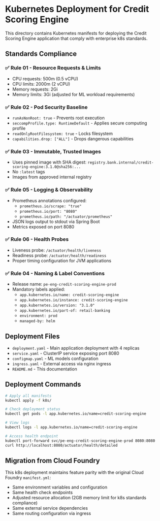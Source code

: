 # Kubernetes Deployment for Credit Scoring Engine

This directory contains Kubernetes manifests for deploying the Credit Scoring Engine application that comply with enterprise k8s standards.

## Standards Compliance

### ✅ Rule 01 - Resource Requests & Limits
- CPU requests: 500m (0.5 vCPU)
- CPU limits: 2000m (2 vCPU) 
- Memory requests: 2Gi
- Memory limits: 3Gi (adjusted for ML workload requirements)

### ✅ Rule 02 - Pod Security Baseline
- `runAsNonRoot: true` - Prevents root execution
- `seccompProfile.type: RuntimeDefault` - Applies secure computing profile
- `readOnlyRootFilesystem: true` - Locks filesystem
- `capabilities.drop: ["ALL"]` - Drops dangerous capabilities

### ✅ Rule 03 - Immutable, Trusted Images
- Uses pinned image with SHA digest: `registry.bank.internal/credit-scoring-engine:3.1.0@sha256:...`
- No `:latest` tags
- Images from approved internal registry

### ✅ Rule 05 - Logging & Observability
- Prometheus annotations configured:
  - `prometheus.io/scrape: "true"`
  - `prometheus.io/port: "8080"`
  - `prometheus.io/path: "/actuator/prometheus"`
- JSON logs output to stdout via Spring Boot
- Metrics exposed on port 8080

### ✅ Rule 06 - Health Probes
- Liveness probe: `/actuator/health/liveness`
- Readiness probe: `/actuator/health/readiness`
- Proper timing configuration for JVM applications

### ✅ Rule 04 - Naming & Label Conventions
- Release name: `pe-eng-credit-scoring-engine-prod`
- Mandatory labels applied:
  - `app.kubernetes.io/name: credit-scoring-engine`
  - `app.kubernetes.io/instance: credit-scoring-engine`
  - `app.kubernetes.io/version: "3.1.0"`
  - `app.kubernetes.io/part-of: retail-banking`
  - `environment: prod`
  - `managed-by: helm`

## Deployment Files

- `deployment.yaml` - Main application deployment with 4 replicas
- `service.yaml` - ClusterIP service exposing port 8080
- `configmap.yaml` - ML models configuration
- `ingress.yaml` - External access via nginx ingress
- `README.md` - This documentation

## Deployment Commands

```bash
# Apply all manifests
kubectl apply -f k8s/

# Check deployment status
kubectl get pods -l app.kubernetes.io/name=credit-scoring-engine

# View logs
kubectl logs -l app.kubernetes.io/name=credit-scoring-engine

# Access health endpoint
kubectl port-forward svc/pe-eng-credit-scoring-engine-prod 8080:8080
curl http://localhost:8080/actuator/health/detailed
```

## Migration from Cloud Foundry

This k8s deployment maintains feature parity with the original Cloud Foundry `manifest.yml`:
- Same environment variables and configuration
- Same health check endpoints
- Adjusted resource allocation (2GB memory limit for k8s standards compliance)
- Same external service dependencies
- Same routing configuration via ingress
